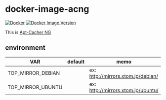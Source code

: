 # docker-image-acng
[![Docker](https://github.com/tetsuyainfra/docker-image-acng/actions/workflows/docker-acng.yml/badge.svg?branch=main)](https://github.com/tetsuyainfra/docker-image-acng/actions/workflows/docker-acng.yml)
[![Docker Image Version](https://img.shields.io/docker/v/tetsuyainfra/acng)](https://hub.docker.com/r/tetsuyainfra/acng)

This is [Apt-Cacher NG](https://www.unix-ag.uni-kl.de/~bloch/acng/)



## environment

| VAR               | default | memo                               |
| ----------------- | ------- | ---------------------------------- |
| TOP_MIRROR_DEBIAN |         | ex: http://mirrors.xtom.jp/debian/ |
| TOP_MIRROR_UBUNTU |         | ex: http://mirrors.xtom.jp/ubuntu/ |
